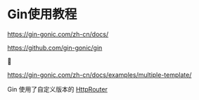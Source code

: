 # Gin使用教程

https://gin-gonic.com/zh-cn/docs/

https://github.com/gin-gonic/gin





🔖

https://gin-gonic.com/zh-cn/docs/examples/multiple-template/



Gin 使用了自定义版本的 [HttpRouter](https://github.com/julienschmidt/httprouter)
